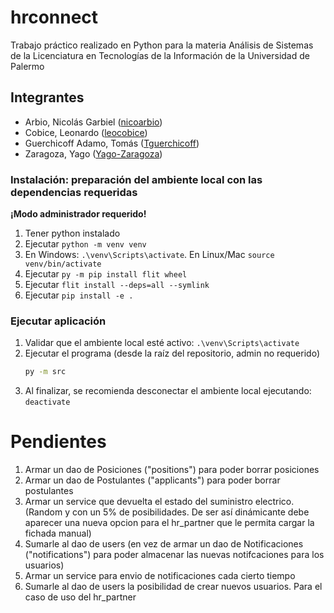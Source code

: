 # hrconnect
Trabajo práctico realizado en Python para la materia Análisis de Sistemas de la Licenciatura en Tecnologías de la Información de la Universidad de Palermo

## Integrantes
- Arbio, Nicolás Garbiel ([nicoarbio](https://github.com/nicoarbio))
- Cobice, Leonardo ([leocobice](https://github.com/leocobice))
- Guerchicoff Adamo, Tomás ([Tguerchicoff](https://github.com/Tguerchicoff))
- Zaragoza, Yago ([Yago-Zaragoza](https://github.com/Yago-Zaragoza))

### Instalación: preparación del ambiente local con las dependencias requeridas
**¡Modo administrador requerido!**

1. Tener python instalado
1. Ejecutar `python -m venv venv`
1. En Windows: `.\venv\Scripts\activate`. En Linux/Mac `source venv/bin/activate`
1. Ejecutar `py -m pip install flit wheel`
1. Ejecutar `flit install --deps=all --symlink`
1. Ejecutar `pip install -e .`

### Ejecutar aplicación
1. Validar que el ambiente local esté activo: `.\venv\Scripts\activate`
1. Ejecutar el programa (desde la raíz del repositorio, admin no requerido)
   ```bash
   py -m src
   ````
1. Al finalizar, se recomienda desconectar el ambiente local ejecutando: `deactivate`

# Pendientes
1. Armar un dao de Posiciones ("positions") para poder borrar posiciones
1. Armar un dao de Postulantes ("applicants") para poder borrar postulantes
1. Armar un service que devuelta el estado del suministro electrico. (Random y con un 5% de posibilidades. De ser así dinámicante debe aparecer una nueva opcion para el hr_partner que le permita cargar la fichada manual)
1. Sumarle al dao de users (en vez de armar un dao de Notificaciones ("notifications") para poder almacenar las nuevas notifcaciones para los usuarios)
1. Armar un service para envio de notificaciones cada cierto tiempo
1. Sumarle al dao de users la posibilidad de crear nuevos usuarios. Para el caso de uso del hr_partner

